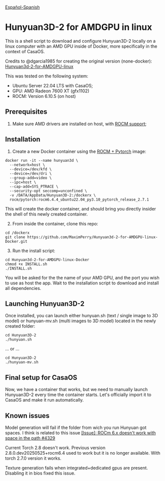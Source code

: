 [Español-Spanish](README-ES.md)
# Hunyuan3D-2 for AMDGPU in linux
This is a shell script to download and configure Hunyuan3D-2 locally on a linux computer with an AMD GPU inside of Docker, more specifically in the context of CasaOS.

Credits to @dgarcia1985 for creating the original version (none-docker): [Hunyuan3d-2-for-AMDGPU-linux](https://github.com/dgarcia1985/Hunyuan3d-2-for-AMDGPU-linux)

This was tested on the following system:
- Ubuntu Server 22.04 LTS with CasaOS;
- GPU: AMD Radeon 7600 XT (gfx1102)
- ROCM: Version 6.10.5 (on host)


## Prerequisites
1. Make sure AMD drivers are installed on host, with [ROCM support](https://rocm.docs.amd.com/projects/install-on-linux/en/latest/install/quick-start.html);


## Installation
1. Create a new Docker container using the [ROCM + Pytorch](https://hub.docker.com/r/rocm/pytorch) image:
```
docker run -it --name hunyuan3d \
  --network=host \
  --device=/dev/kfd \
  --device=/dev/dri \
  --group-add=video \
  --ipc=host \
  --cap-add=SYS_PTRACE \
  --security-opt seccomp=unconfined \
  -v /DATA/AppData/Hunyuan3D-2:/dockerx \
  rocm/pytorch:rocm6.4.4_ubuntu22.04_py3.10_pytorch_release_2.7.1
```
This will create the docker container, and should bring you directly insider the shell of this newly created container.

2. From inside the container, clone this repo:
```
cd /dockerx
git clone https://github.com/MaximPerry/Hunyuan3d-2-for-AMDGPU-linux-Docker.git
```

3. Run the install script:
```
cd Hunyuan3d-2-for-AMDGPU-linux-Docker
chmod +x INSTALL.sh
./INSTALL.sh
```
You will be asked for the the name of your AMD GPU, and the port you wish to use as host the app.
Wait to the installation script to download and install all dependencies.

## Launching Hunyuan3D-2
Once installed, you can launch either hunyuan.sh (text / single image to 3D model) or hunyuan-mv.sh (multi images to 3D model) located in the newly created folder:
```
cd Hunyuan3D-2
./hunyuan.sh
```
... or ...
```
cd Hunyuan3D-2
./hunyuan-mv.sh
```

## Final setup for CasaOS
Now, we have a container that works, but we need to manually launch Hunyuan3D-2 every time the container starts. Let's officially import it to CasaOS and make it run automatically.

## Known issues
Model generation will fail if the folder from wich you run Hunyuan got spaces.
I think is related to this issue [[Issue]: ROCm 6.x doesn't work with space in the path #4329
](https://github.com/ROCm/ROCm/issues/4329)

Current Torch 2.8 doesn't work. Previous version 2.8.0.dev20250525+rocm6.4 used to work but it is no longer available. With torch 2.7.0 version it works.

Texture generation fails when integrated+dedicated gpus are present. Disabling it in bios fixed this issue.


